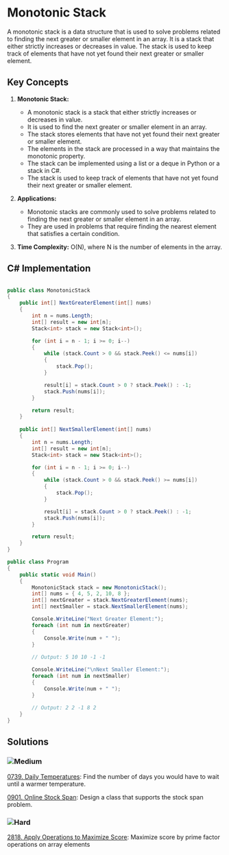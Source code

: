 # Monotonic Stack

A monotonic stack is a data structure that is used to solve problems related to finding the next greater or smaller element in an array. It is a stack that either strictly increases or decreases in value. The stack is used to keep track of elements that have not yet found their next greater or smaller element.

## Key Concepts

1. **Monotonic Stack:**
   - A monotonic stack is a stack that either strictly increases or decreases in value.
   - It is used to find the next greater or smaller element in an array.
   - The stack stores elements that have not yet found their next greater or smaller element.
   - The elements in the stack are processed in a way that maintains the monotonic property.
   - The stack can be implemented using a list or a deque in Python or a stack in C#.
   - The stack is used to keep track of elements that have not yet found their next greater or smaller element.

2. **Applications:**
    - Monotonic stacks are commonly used to solve problems related to finding the next greater or smaller element in an array.
    - They are used in problems that require finding the nearest element that satisfies a certain condition.
3. **Time Complexity:** O(N), where N is the number of elements in the array.

## C# Implementation

```csharp

public class MonotonicStack
{
    public int[] NextGreaterElement(int[] nums)
    {
        int n = nums.Length;
        int[] result = new int[n];
        Stack<int> stack = new Stack<int>();

        for (int i = n - 1; i >= 0; i--)
        {
            while (stack.Count > 0 && stack.Peek() <= nums[i])
            {
                stack.Pop();
            }

            result[i] = stack.Count > 0 ? stack.Peek() : -1;
            stack.Push(nums[i]);
        }

        return result;
    }
    
    public int[] NextSmallerElement(int[] nums)
    {
        int n = nums.Length;
        int[] result = new int[n];
        Stack<int> stack = new Stack<int>();

        for (int i = n - 1; i >= 0; i--)
        {
            while (stack.Count > 0 && stack.Peek() >= nums[i])
            {
                stack.Pop();
            }

            result[i] = stack.Count > 0 ? stack.Peek() : -1;
            stack.Push(nums[i]);
        }

        return result;
    }
}

public class Program
{
    public static void Main()
    {
        MonotonicStack stack = new MonotonicStack();
        int[] nums = { 4, 5, 2, 10, 8 };
        int[] nextGreater = stack.NextGreaterElement(nums);
        int[] nextSmaller = stack.NextSmallerElement(nums);

        Console.WriteLine("Next Greater Element:");
        foreach (int num in nextGreater)
        {
            Console.Write(num + " ");
        }
        
        // Output: 5 10 10 -1 -1

        Console.WriteLine("\nNext Smaller Element:");
        foreach (int num in nextSmaller)
        {
            Console.Write(num + " ");
        }
        
        // Output: 2 2 -1 8 2
    }
}

```
## Solutions

### ![Medium](https://img.shields.io/badge/Medium-fac31d)

[0739. Daily Temperatures](https://github.com/vahtyah/LeetCodeSolutions/tree/main/Data%20Structures/Monotonic%20Stack/0739.%20Daily%20Temperatures): Find the number of days you would have to wait until a warmer temperature.

[0901. Online Stock Span](https://github.com/vahtyah/LeetCodeSolutions/tree/main/Data%20Structures/Monotonic%20Stack/0901.%20Online%20Stock%20Span): Design a class that supports the stock span problem.

### ![Hard](https://img.shields.io/badge/Hard-f8615c)

[2818. Apply Operations to Maximize Score](/Data%20Structures%2FMonotonic%20Stack%2F2818.%20Apply%20Operations%20to%20Maximize%20Score): Maximize score by prime factor operations on array elements
